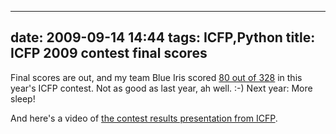 
---
date: 2009-09-14 14:44
tags: ICFP,Python
title: ICFP 2009 contest final scores
---

Final scores are out, and my team Blue Iris scored [80 out of
328](http://icfpcontest.org/scoreboard.php) in this year's ICFP contest. Not
as good as last year, ah well. :-) Next year: More sleep!

And here's a video of [the contest results presentation from
ICFP](http://www.vimeo.com/6613815).

